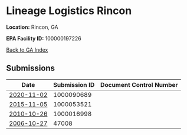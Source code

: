 # Lineage Logistics Rincon

**Location:** Rincon, GA

**EPA Facility ID:** 100000197226

[Back to GA Index](../../index.md)

## Submissions

| Date | Submission ID | Document Control Number |
|------|--------------|-------------------------|
| [2020-11-02](submissions/1000090689.md) | 1000090689 |  |
| [2015-11-05](submissions/1000053521.md) | 1000053521 |  |
| [2010-10-26](submissions/1000016998.md) | 1000016998 |  |
| [2006-10-27](submissions/47008.md) | 47008 |  |
